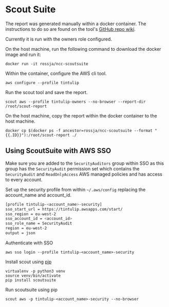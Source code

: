 # Scout Suite

The report was generated manually within a docker container. The instructions to do so are found on the tool's [GitHub repo wiki](https://github.com/nccgroup/ScoutSuite/wiki/Docker-Image).

Currently it is run with the owners role configured.

On the host machine, run the following command to download the docker image and run it:

`docker run -it rossja/ncc-scoutsuite`

Within the container, configure the AWS cli tool.

`aws configure --profile tintulip`

Run the scout tool and save the report.

`scout aws --profile tintulip-owners --no-browser --report-dir /root/scout-report`

On the host machine, copy the report within the docker container to the host machine.

`docker cp $(docker ps -f ancestor=rossja/ncc-scoutsuite --format "{{.ID}}"):/root/scout-report ./`

## Using ScoutSuite with AWS SSO

Make sure you are added to the `SecurityAuditors` group within SSO as this group has the `SecurityAudit` permission set which contains the `SecurityAudit` and `ReadOnlyAccess` AWS managed policies and has access to every account.

Set up the security profile from within `~/.aws/config` replacing the account_name and account_id.

```bash
[profile tintulip-<account_name>-security]
sso_start_url = https://tintulip.awsapps.com/start/
sso_region = eu-west-2
sso_account_id = <account_id>
sso_role_name = SecurityAudit
region = eu-west-2
output = json
```

Authenticate with SSO

```
aws sso login --profile tintulip-<account_name>-security
```

Install scout using [pip](https://github.com/nccgroup/ScoutSuite/wiki/Setup#via-pip)
```
virtualenv -p python3 venv
source venv/bin/activate
pip install scoutsuite
```

Run scoutsuite using pip

```
scout aws -p tintulip-<account_name>-security --no-browser
```
